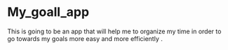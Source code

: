 # My_goall_app
This is going to be an app that will help me to organize my time in order to go towards my goals more easy and more efficiently .
